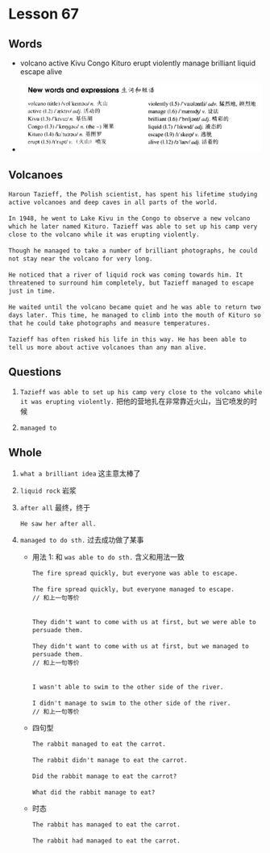# Lesson 67

## Words

- volcano active Kivu Congo Kituro erupt violently manage brilliant liquid escape alive

- ![Words](../../../Images/Part2/07/words-67.png)

## Volcanoes

```
Haroun Tazieff, the Polish scientist, has spent his lifetime studying active volcanoes and deep caves in all parts of the world.

In 1948, he went to Lake Kivu in the Congo to observe a new volcano which he later named Kituro. Tazieff was able to set up his camp very close to the volcano while it was erupting violently.

Though he managed to take a number of brilliant photographs, he could not stay near the volcano for very long.

He noticed that a river of liquid rock was coming towards him. It threatened to surround him completely, but Tazieff managed to escape just in time.

He waited until the volcano became quiet and he was able to return two days later. This time, he managed to climb into the mouth of Kituro so that he could take photographs and measure temperatures.

Tazieff has often risked his life in this way. He has been able to tell us more about active volcanoes than any man alive.
```

## Questions

1. `Tazieff was able to set up his camp very close to the volcano while it was erupting violently.` 把他的营地扎在非常靠近火山，当它喷发的时候

2. `managed to`

## Whole

1. `what a brilliant idea` 这主意太棒了

2. `liquid rock` 岩浆

3. `after all` 最终，终于

   ```
   He saw her after all.
   ```

4. `managed to do sth.` 过去成功做了某事

   - 用法 1: 和 `was able to do sth.` 含义和用法一致

     ```
     The fire spread quickly, but everyone was able to escape.

     The fire spread quickly, but everyone managed to escape.
     // 和上一句等价


     They didn't want to come with us at first, but we were able to persuade them.

     They didn't want to come with us at first, but we managed to persuade them.
     // 和上一句等价


     I wasn't able to swim to the other side of the river.

     I didn't manage to swim to the other side of the river.
     // 和上一句等价
     ```

   - 四句型

     ```
     The rabbit managed to eat the carrot.

     The rabbit didn't manage to eat the carrot.

     Did the rabbit manage to eat the carrot?

     What did the rabbit manage to eat?
     ```

   - 时态

     ```
     The rabbit has managed to eat the carrot.

     The rabbit had managed to eat the carrot.
     ```
